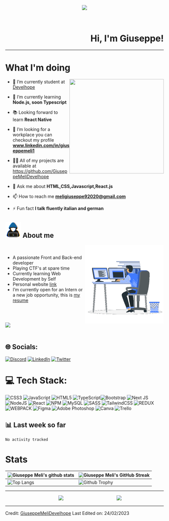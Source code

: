 <p align="center">
  <a href="https://github.com/DenverCoder1/readme-typing-svg"><img src="https://readme-typing-svg.herokuapp.com?font=Time+New+Roman&color=cyan&size=25&center=true&vCenter=true&width=600&height=100&lines=Welcome+to+my+Git+Hub+Page..&hearts;++;Passionate+Front+and+Back-End+Developer,;Junior-Full-Stack+Student+at+Develhope,;Searching+for+work,;Active+Learner/Researcher,;Love+to+learn+new+stuffs..<3"></a>
</p>

<br clear="left"/>

<div align="right" >
   
# Hi, I'm Giuseppe!

</div>

---

# What I'm doing

<img align="right" width="300" height="300" src="https://user-images.githubusercontent.com/70943732/209951414-a2e5a1bb-73e6-473d-895d-9baa0f0a5117.png">


- 🔭 I’m currently student at [Develhope](https://www.develhope.co/)

- 🌱 I’m currently learning **Node.js, soon Typescript**

- 📚 Looking forward to learn **React Native**

- 👯 I’m looking for a workplace you can checkout my profile **www.linkedin.com/in/giuseppemeli1**

- 👨‍💻 All of my projects are available at https://github.com/GiuseppeMeliDevelhope

- 💬 Ask me about **HTML,CSS,Javascript,React.js**

- 📫 How to reach me **meligiuseppe92020@gmail.com**

- ⚡ Fun fact **I talk fluently italian and german**

## <picture><img src = "https://github.com/0xAbdulKhalid/0xAbdulKhalid/raw/main/assets/mdImages/about_me.gif" width = 50px></picture> **About me**

<picture> <img align="right" src="https://github.com/0xAbdulKhalid/0xAbdulKhalid/raw/main/assets/mdImages/Right_Side.gif" width = 250px></picture>

<br>

- A passionate Front and Back-end developer
- Playing CTF's at spare time
- Currently learning Web Development by Self
- Personal website [link](https://www.0xabdulkhalid.ml)
- I’m currently open for an Intern or a new job opportunity, this is [my resume](https://www.linkedin.com/in/giuseppemeli1/overlay/1635518008176/single-media-viewer?type=DOCUMENT&profileId=ACoAAEEPBBoBQshUwWOzRhlZtgsH-046ACPoCqU&lipi=urn%3Ali%3Apage%3Ad_flagship3_profile_view_base%3BsBXHDgPSSR%2B0gVNhDe2WIg%3D%3D)

<br><br>

<img src="https://user-images.githubusercontent.com/73097560/115834477-dbab4500-a447-11eb-908a-139a6edaec5c.gif"><br><br>

## 🌐 Socials:
[![Discord](https://img.shields.io/badge/Discord-%237289DA.svg?&style=for-the-badge&logo=discord&logoColor=white)](https://discord.com/channels/1019263570904629349) [![LinkedIn](https://img.shields.io/badge/LinkedIn-%230077B5.svg?&style=for-the-badge&logo=linkedin&logoColor=white)](www.linkedin.com/in/giuseppemeli1)   [![Twitter](https://img.shields.io/badge/Twitter-%231DA1F2.svg?&style=for-the-badge&logo=Twitter&logoColor=white)](https://twitter.com/Giusepp93275296)

# 💻 Tech Stack:
 ![CSS3](https://img.shields.io/badge/css3-%231572B6.svg?style=for-the-badge&logo=css3&logoColor=white) ![JavaScript](https://img.shields.io/badge/javascript-%23323330.svg?style=for-the-badge&logo=javascript&logoColor=%23F7DF1E) ![HTML5](https://img.shields.io/badge/html5-%23E34F26.svg?style=for-the-badge&logo=html5&logoColor=white)  ![TypeScript](https://img.shields.io/badge/typescript-%23007ACC.svg?style=for-the-badge&logo=typescript&logoColor=white)![Bootstrap](https://img.shields.io/badge/bootstrap-%23563D7C.svg?style=for-the-badge&logo=bootstrap&logoColor=white) ![Next JS](https://img.shields.io/badge/Next-black?style=for-the-badge&logo=next.js&logoColor=white) ![NodeJS](https://img.shields.io/badge/node.js-6DA55F?style=for-the-badge&logo=node.js&logoColor=white) ![React](https://img.shields.io/badge/react-%2320232a.svg?style=for-the-badge&logo=react&logoColor=%2361DAFB) ![NPM](https://img.shields.io/badge/NPM-black?style=for-the-badge&logo=npm&logoColor=white) ![MySQL](https://img.shields.io/badge/mysql-%2300f.svg?style=for-the-badge&logo=mysql&logoColor=white)  ![SASS](https://img.shields.io/badge/SASS-hotpink.svg?style=for-the-badge&logo=SASS&logoColor=white) ![TailwindCSS](https://img.shields.io/badge/tailwindcss-%2338B2AC.svg?style=for-the-badge&logo=tailwind-css&logoColor=white)  ![REDUX](https://img.shields.io/badge/redux-5C2D91?style=for-the-badge&logo=redux&logoColor=white) ![WEBPACK](https://img.shields.io/badge/webpack-%2331A8FF.svg?style=for-the-badge&logo=webpack&logoColor=white)	![Figma](https://img.shields.io/badge/figma-%23F24E1E.svg?style=for-the-badge&logo=figma&logoColor=white) ![Adobe Photoshop](https://img.shields.io/badge/adobephotoshop-%2331A8FF.svg?style=for-the-badge&logo=adobephotoshop&logoColor=white) ![Canva](https://img.shields.io/badge/Canva-%2300C4CC.svg?style=for-the-badge&logo=Canva&logoColor=white)  ![Trello](https://img.shields.io/badge/Trello-%23026AA7.svg?style=for-the-badge&logo=Trello&logoColor=white) 



## 📊 Last week so far
<!--START_SECTION:waka-->

```text
No activity tracked
```

<!--END_SECTION:waka-->




# Stats

| ![Giuseppe Meli's github stats](https://github-readme-stats.vercel.app/api?username=GiuseppeMeliDevelhope&theme=default&hide_border=false&include_all_commits=true&count_private=true) | ![Giuseppe Meli's GitHub Streak](https://github-readme-streak-stats.herokuapp.com/?user=GiuseppeMeliDevelhope&theme=default&hide_border=false&include_all_commits=true&count_private=true) |
| --- | --- |
| ![Top Langs](https://github-readme-stats.vercel.app/api/top-langs/?username=GiuseppeMeliDevelhope&theme=default&hide_border=false&include_all_commits=true&count_private=true&layout=compact) | ![Github Trophy](https://github-profile-trophy.vercel.app/?username=GiuseppeMeliDevelhope&include_all_commits=true&count_private=true) |

---

<img align="right" width="150" src="https://user-images.githubusercontent.com/70943732/209951571-93b7afe5-f523-4683-b725-5d94b287e94e.png">

<div align="center">
   <img src="https://visitcount.itsvg.in/api?id=GiuseppeMeliDevelhope&icon=0&color=0">
</div>

------

Credit: [GiuseppeMeliDevelhope](https://github.com/GiuseppeMeliDevelhope)
Last Edited on: 24/02/2023
